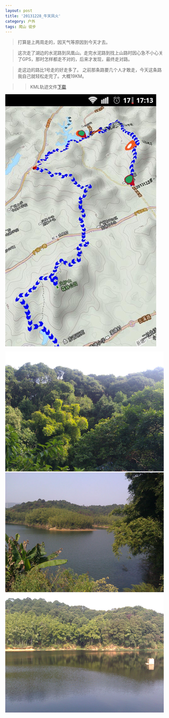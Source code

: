 ```yaml
---
layout: post
title: '20131228_牛天凤火'
category: 户外
tags: 爬山 徒步
---
```


>打算是上两周走的，因天气等原因到今天才去。

>这次走了湖边的水泥路到凤凰山。走完水泥路到找上山路时因心急不小心关了GPS，那时怎样都走不对的，后来才发现，最终走对路。

>走这边的路比1号走的好走多了。 之前那条路要几个人才敢走，今天这条路我自己就轻松走完了。大概19KM。


>>KML轨迹文件[下载](/assets/download/20131228-牛天凤火-近路_kml.zip)

![轨迹图](/assets/images/2013/20131228-牛天凤火-近路.JPG)

![](/assets/images/2013/IMG_20131228_103625s.jpg)
![](/assets/images/2013/IMG_20131228_111208s.jpg)
![](/assets/images/2013/IMG_20131228_112113s.jpg)
